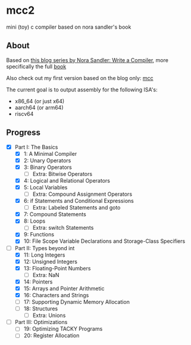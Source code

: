 # mcc2

mini (toy) c compiler based on nora sandler's book

## About

Based on [this blog series by Nora Sandler: Write a Compiler](https://norasandler.com/2017/11/29/Write-a-Compiler.html), more specifically the full [book](https://norasandler.com/book/)

Also check out my first version based on the blog only: [mcc](https://github.com/rumkugel13/mcc)

The current goal is to output assembly for the following ISA's:

- x86_64 (or just x64)
- aarch64 (or arm64)
- riscv64

## Progress

- [X] Part I: The Basics
  - [X] 1: A Minimal Compiler
  - [X] 2: Unary Operators
  - [X] 3: Binary Operators
    - [ ] Extra: Bitwise Operators
  - [X] 4: Logical and Relational Operators
  - [X] 5: Local Variables
    - [ ] Extra: Compound Assignment Operators
  - [X] 6: if Statements and Conditional Expressions
    - [ ] Extra: Labeled Statements and goto
  - [X] 7: Compound Statements
  - [X] 8: Loops
    - [ ] Extra: switch Statements
  - [X] 9: Functions
  - [X] 10: File Scope Variable Declarations and Storage-Class Specifiers
- [ ] Part II: Types beyond int
  - [X] 11: Long Integers
  - [X] 12: Unsigned Integers
  - [X] 13: Floating-Point Numbers
    - [ ] Extra: NaN
  - [X] 14: Pointers
  - [X] 15: Arrays and Pointer Arithmetic
  - [X] 16: Characters and Strings
  - [ ] 17: Supporting Dynamic Memory Allocation
  - [ ] 18: Structures
    - [ ] Extra: Unions
- [ ] Part III: Optimizations
  - [ ] 19: Optimizing TACKY Programs
  - [ ] 20: Register Allocation
